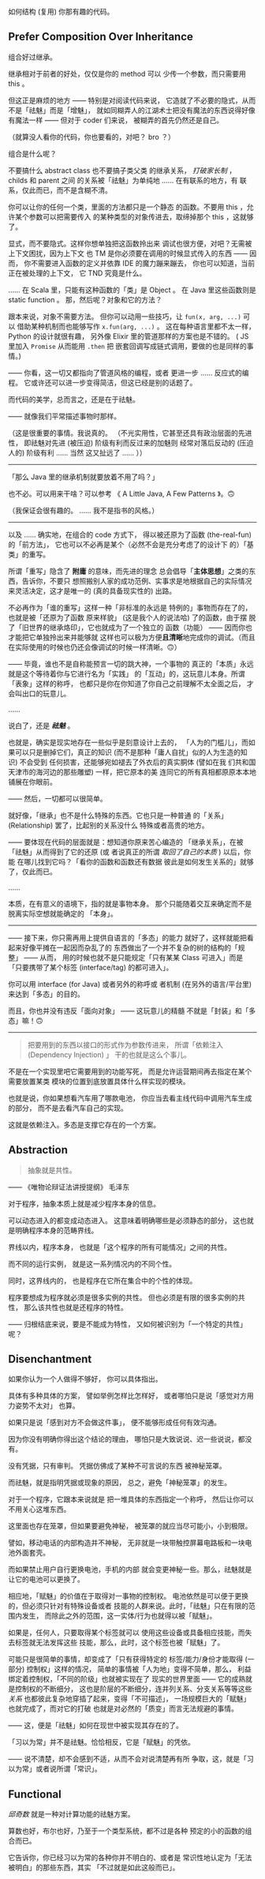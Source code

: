 
如何结构 (复用) 你那有趣的代码。

## Prefer Composition Over Inheritance

组合好过继承。

继承相对于前者的好处，仅仅是你的 method 可以
少传一个参数，而只需要用 this 。

但这正是麻烦的地方 —— 特别是对阅读代码来说，
它造就了不必要的隐式，从而不是「祛魅」而是「增魅」，
就如同糊弄人的江湖术士把没有魔法的东西说得好像
有魔法一样 —— 但对于 coder 们来说，
被糊弄的首先仍然还是自己。

（就算没人看你的代码，你也要看的，对吧？ bro ？）

组合是什么呢？

不要搞什么 abstract class 也不要搞子类父类
的继承关系， *打破家长制* ， childs 和 parent 之间
的关系被「祛魅」为单纯地 …… 在有联系的地方，有
联系，仅此而已，而不是含糊不清。

你可以让你的任何一个类，里面的方法都只是一个静态
的函数。不要用 this ，允许某个参数可以把需要传入
的某种类型的对象传进去，取缔掉那个 this ，这就够了。

显式，而不要隐式。这样你想单独把这函数拎出来
调试也很方便，对吧？无需被上下文困扰，因为上下文
也 TM 是你必须要在调用的时候显式传入的东西 —— 因而，
你不需要进入函数的定义并依靠 IDE 的魔力蹦来蹦去，
你也可以知道，当前正在被处理的上下文，
它 TND 究竟是什么。

…… 在 Scala 里，只能有这种函数的「类」是 Object 。
在 Java 里这些函数则是 static function 。
那，然后呢？对象和它的方法？

跟本来说，对象不需要方法。
但你可以动用一些技巧，让 `fun(x, arg, ...)` 可以
借助某种机制而也能够写作 `x.fun(arg, ...)` 。
这在每种语言里都不太一样， Python 的设计就很有趣，
另外像 Elixir 里的管道那样的方案也是不错的。
 ( JS 里加入 `Promise` 从而能用 `.then` 把
嵌套回调写成链式调用，要做的也是同样的事情。) 

—— 你看，这一切又都指向了管道风格的编程，或者
更进一步 …… 反应式的编程。
它或许还可以进一步变得简洁，但这已经是别的话题了。

而代码的美学，总而言之，还是在于祛魅。

—— 就像我们平常描述事物时那样。

（这是很重要的事情。我说真的。
（不光实用性，它甚至还具有政治层面的先进性，
即祛魅对先进 (被压迫) 阶级有利而反过来的加魅则
经常对落后反动的 (压迫人的) 阶级有利 …… 当然
这又扯远了 …… ））

------

「那么 Java 里的继承机制就要放着不用了吗？」

也不必。可以用来干啥？可以参考
《 A Little Java, A Few Patterns 》。🙃

（我保证会很有趣的。 …… 我不是指书的风格。）

-----

以及 …… 确实地，在组合的 code 方式下，
得以被还原为了函数 (the-real-fun) 的「前方法」，
它也可以不必再是某个（必然不会是充分考虑了的设计下
的）「基类」的重写。

所谓「重写」隐含了 **附庸** 的意味，而先进的理念
总会倡导「**主体思想**」之类的东西，告诉你，不要只
想照搬别人家的成功范例、实事求是地根据自己的实际情况
来灵活决定，这才是唯一的 (真的具备现实性的) 出路。

不必再作为「谁的重写」这样一种「非标准的永远是
特例的」事物而存在了的，也就是被「还原为了函数
原来样貌」 (这是我个人的说法哈) 了的函数，由于摆
脱了「旧世界的继承烙印」，它也就成为了一个独立的
函数（功能） —— 因而你也才能把它单独拎出来并能够就
这样也可以极为方便**且清晰**地完成你的调试。（而且
在实际使用的时候也仍还会像调试的时候一样清晰。🙃）

—— 毕竟，谁也不是自称能预言一切的跳大神，一个事物的
真正的「本质」永远就是这个等待着你与它进行名为「实践」
的「互动」的，这玩意儿本身。所谓「表象」这样的称呼，
也都只是你在你知道了你自己之前理解不太全面之后，
才会叫出口的玩意儿。

……

说白了，还是 ***祛魅*** 。

也就是，确实是现实地存在一些似乎是刻意设计上去的，
「人为的门槛儿」，而如果可以只是删掉它们，真正的知识
 (而不是那种「庸人自扰」似的人为生造的知识) 不会受到
任何损害，还能够宛如褪去了外衣后的真实胴体 (譬如在我
们共和国天津市的海河边的那些雕塑) 一样，把它原本的美
连同它的所有真相都原原本本地铺展在你眼前。

—— 然后，一切都可以很简单。

就好像，「继承」也不是什么特殊的东西。它也只是一种普通
的「关系」 (Relationship) 罢了，比起别的关系没什么
特殊或者高贵的地方。

—— 要体现在代码的层面就是：想知道你原来苦心编造的
「继承关系」，在被「祛魅」从而得到了它的还原 (或
者说真正的所谓 *取回了自己的本质* ) 以后，你能
在哪儿找到它吗？「看你的函数和函数还有数据
彼此是如何发生关系的」就够了，仅此而已。

……

本质，在有意义的语境下，指的就是事物本身。
那个只能随着交互来确定而不是脱离实际空想就能确定的
「本身」。

-----

—— 接下来，你只需再用上提供自语言的「多态」的能力
就好了，这样就能把看起来好像平摊在一起因而杂乱了的
东西做出了一个并不复杂的树的结构的「规整」 —— 从而，
用的时候也就不是只能规定「只有某某 Class 可进入」而是
「只要携带了某个标签 (interface/tag) 的都可进入」。

你可以用 interface (for Java) 或者另外的称呼或
者机制 (在另外的语言/平台里) 来达到「多态」的目的。

而且，你也并没有违反「面向对象」 —— 这玩意儿的精髓
不就是「封装」和「多态」嘛！🙃

------

> 把要用到的东西以接口的形式作为参数传进来，
> 所谓「依赖注入 (Dependency Injection) 」
> 干的也就是这么个事儿。
> 

不是在一个实现里吧它需要用到的功能写死，
而是允许运营期间再去指定在某个需要放置某类
模块的位置到底放置具体什么样实现的模块。

也就是说，你如果想看汽车用了哪款电池，
你应当去看主线代码中调用汽车生成的部分，
而不是去看汽车自己的实现。

这就是依赖注入。多态是支撑它存在的一个方案。

## Abstraction

> 抽象就是共性。
> 

—— 《唯物论辩证法讲授提纲》 毛泽东

对于程序，抽象本质上就是减少程序本身的信息。

可以动态进入的都变成动态进入。
这意味着明确哪些是必须静态的部分，
这也就是明确程序本身的范畴界线。

界线以内，程序本身，
也就是「这个程序的所有可能情况」之间的共性。

而不同的运行实例，
就是这一系列情况内的不同个性。

同时，这界线内的，
也是程序在它所在集合中的个性的体现。

程序要想成为程序就必须是很多实例的共性。
但也必须是有限的很多实例的共性，
那么该共性也就是还程序的特性。

—— 归根结底来说，要是不能成为特性，
又如何被识别为「一个特定的共性」呢？

## Disenchantment

如果你认为一个人做得不够好，
你可以具体指出。

具体有多种具体的方案，
譬如举例怎样比怎样好，
或者哪怕只是说「感觉对方用力姿势不太对」
也算。

如果只是说「感到对方不会做这件事」，
便不能够形成任何有效沟通。

因为你没有明确你得出这个结论的理由，
哪怕只是大致说说、迟一些说说，都没有。

没有凭据，只有审判。
凭据仿佛成了某种不可言说的东西
被神秘笼罩。

而祛魅，就是指明凭据或现象的原因，
总之，避免「神秘笼罩」的发生。

对于一个程序，它跟本来说就是
把一堆具体的东西指定一个称呼，
然后让你可以不用关心这堆东西。

这里面也存在笼罩，但如果要避免神秘，
被笼罩的就应当尽可能小，小到极限。

譬如，移动电话的内部构造并不神秘，
无非就是一块带触控屏幕电路板和一块电池外面套壳。

而如果禁止用户自行更换电池，手机的内部
就会变更神秘一些。那么，祛魅就是
让它的电池可以更换了。

相应地，「赋魅」的价值在于取得对一事物的控制权。
电池依然是可以便于更换的，但必须只针对有特殊设备或者
技能的人群来说。此时，「祛魅」只在有限的范围内发生，
而除此之外的范围，这一实体/行为也就得以被「赋魅」。

如果是，任何人，只要取得某个标签就可以
使用这些设备或具备相应技能，而失去标签就无法发挥这些
技能，那么，此时，这个标签也被「赋魅」了。

可能只是很简单的事情，却变成了「只有获得特定的
标签/能力/身份才能取得 (一部分) 控制权」这样的情况，
简单的事情被「人为地」变得不简单，那么，
利益绑定着控制权，「不同的阶级」也就被实现在了
现实的世界里面 —— 它的成熟就是控制权的不断细分，
这也是阶层的不断细分，连并列关系、分支关系等等这些
 *关系* 也都彼此复杂地穿插了起来，变得「不可描述」，
一场规模巨大的「赋魅」也就完成了，而对它的打破
也就是对必然的「质变」而言无法规避的事情。

—— 这，便是「祛魅」如何在现世中被实现其存在的了。

「习以为常」并不是祛魅。恰恰相反，它是「赋魅」的凭依。

—— 说不清楚，却不会感到不适，从而不会对说清楚再有所
争取，这，就是「习以为常」或者说所谓「常识」。

## Functional

*邱奇数* 就是一种对计算功能的祛魅方案。

算数也好，布尔也好，乃至于一个类型系统，都不过是各种
预定的小的函数的组合而已。

它告诉你，你已经习以为常的各种你并不明白的、或者是
常识性地认定为「无法被明白」的那些东西，其实
「不过就是如此这般而已」。
